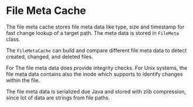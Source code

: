 # File Meta Cache

The file meta cache stores file meta data like type, size and timestamp for fast
change lookup of a target path. The meta data is stored in `FileMeta` class.

The `FileMetaCache` can build and compare different file meta data to detect created,
changed, and deleted files.

For The file meta data does provide integrity checks. For Unix systems, the file meta
data contains also the inode which supports to identify changes within the file.

The file meta data is serialized due Java and stored with zlib compression, since 
lot of data are strings from file paths.